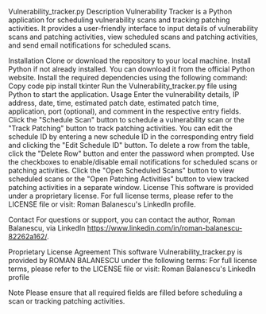 Vulnerability_tracker.py
Description
Vulnerability Tracker is a Python application for scheduling vulnerability scans and tracking patching activities. It provides a user-friendly interface to input details of vulnerability scans and patching activities, view scheduled scans and patching activities, and send email notifications for scheduled scans.

Installation
Clone or download the repository to your local machine.
Install Python if not already installed. You can download it from the official Python website.
Install the required dependencies using the following command:
Copy code
pip install tkinter
Run the Vulnerability_tracker.py file using Python to start the application.
Usage
Enter the vulnerability details, IP address, date, time, estimated patch date, estimated patch time, application, port (optional), and comment in the respective entry fields.
Click the "Schedule Scan" button to schedule a vulnerability scan or the "Track Patching" button to track patching activities.
You can edit the schedule ID by entering a new schedule ID in the corresponding entry field and clicking the "Edit Schedule ID" button.
To delete a row from the table, click the "Delete Row" button and enter the password when prompted.
Use the checkboxes to enable/disable email notifications for scheduled scans or patching activities.
Click the "Open Scheduled Scans" button to view scheduled scans or the "Open Patching Activities" button to view tracked patching activities in a separate window.
License
This software is provided under a proprietary license. For full license terms, please refer to the LICENSE file or visit: Roman Balanescu's LinkedIn profile.

Contact
For questions or support, you can contact the author, Roman Balanescu, via LinkedIn https://www.linkedin.com/in/roman-balanescu-82262a162/.

Proprietary License Agreement
This software Vulnerability_tracker.py is provided by ROMAN BALANESCU under the following terms:
For full license terms, please refer to the LICENSE file or visit: Roman Balanescu's LinkedIn profile

Note
Please ensure that all required fields are filled before scheduling a scan or tracking patching activities.
